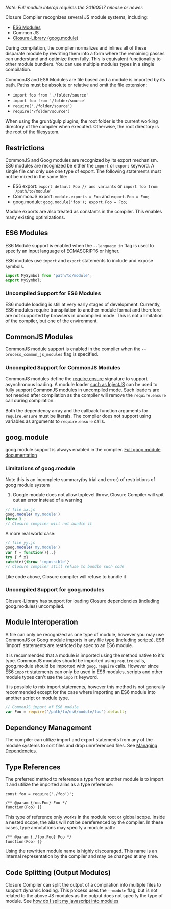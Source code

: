 *Note: Full module interop requires the 20160517 release or newer.*

Closure Compiler recognizes several JS module systems, including:

 * [ES6 Modules](https://github.com/nzakas/understandinges6/blob/master/manuscript/13-Modules.md)
 * Common JS
 * [Closure-Library (goog.module)](https://google.github.io/closure-library/api/namespace_goog.html#module)

During compilation, the compiler normalizes and inlines all of these disparate module by rewriting them into a form where the remaining passes can understand and optimize them fully. This is equivalent functionality to other module bundlers. You can use multiple modules types in a single compilation.

CommonJS and ES6 Modules are file based and a module is imported by its path. Paths must be absolute or relative and omit the file extension:

 * `import foo from './folder/source'`
 * `import foo from '/folder/source'`
 * `require('./folder/source')`
 * `require('/folder/source')`

When using the grunt/gulp plugins, the root folder is the current working directory of the compiler when executed. Otherwise, the root directory is the root of the filesystem.

## Restrictions

CommonJS and Goog modules are recognized by its export mechanism. ES6 modules are recognized be either the `import` or `export` keyword. A single file can only use one type of export. The following statements must not be mixed in the same file:

 * ES6 export: `export default Foo // and variants` or `import foo from '/path/to/module'`
 * CommonJS export: `module.exports = Foo` and `export.Foo = Foo`;
 * goog.module: `goog.module('foo'); export.Foo = Foo;`

Module exports are also treated as constants in the compiler. This enables many existing optimizations.

## ES6 Modules

ES6 Module support is enabled when the `--language_in` flag is used to specify an input language of ECMASCRIPT6 or higher.

ES6 modules use `import` and `export` statements to include and expose symbols.

```JavaScript
import MySymbol from 'path/to/module';
export MySymbol;
```

### Uncompiled Support for ES6 Modules

ES6 module loading is still at very early stages of development. Currently, ES6 modules require transpilation to another module format and therefore are not supported by browsers in uncompiled mode. This is not a limitation of the compiler, but one of the environment.

## CommonJS Modules

CommonJS module support is enabled in the compiler when the `--process_common_js_modules` flag is specified.

### Uncompiled Support for CommonJS Modules

CommonJS modules define the [require.ensure](http://wiki.commonjs.org/wiki/Modules/Async/A) signature to support asynchronous loading. A module loader [such as InjectJS](http://www.injectjs.com/docs/0.7.x/cjs/require.ensure.html) can be used to fully support CommonJS modules in uncompiled mode. Such loaders are not needed after compilation as the compiler will remove the `require.ensure` call during compilation.

Both the dependency array and the callback function arguments for `require.ensure` must be literals. The compiler does not support using variables as arguments to `require.ensure` calls.

## goog.module

goog.module support is always enabled in the compiler. [Full goog.module documentation](https://github.com/google/closure-library/wiki/goog.module:-an-ES6-module-like-alternative-to-goog.provide)

### Limitations of goog.module

Note this is an incomplete summary(by trial and error) of restrictions of goog module system

1. Google module does not allow toplevel throw, Closure Compiler will spit out an error instead of a warning

```js
// file xx.js
goog.module('my.module')
throw 3 ;
// Closure compiler will not bundle it
``` 

A more real world case:

```js
// file yy.js
goog.module('my.module')
var f = function(){..}
try { f x}
catch(e){throw 'impossible'}
// Closure compiler still refuse to bundle such code
```

Like code above, Closure compiler will refuse to bundle it

### Uncompiled Support for goog.modules

Closure-Library has support for loading Closure dependencies (including goog.modules) uncompiled.

## Module Interoperation

A file can only be recognized as one type of module, however you may use CommonJS or Goog module imports in any file type (including scripts). ES6 'import' statements are restricted by spec to an ES6 module.

It is recommended that a module is imported using the method native to it's type. CommonJS modules should be imported using `require` calls, goog.module should be imported with `goog.require` calls. However since ES6 `import` statements can only be used in ES6 modules, scripts and other module types can't use the `import` keyword.

It is possible to mix import statements, however this method is not generally recommended except for the case where importing an ES6 module into another script or module type.

```js
// CommonJS import of ES6 module
var Foo = require('/path/to/es6/module/foo').default;
```

## Dependency Management

The compiler can utilize import and export statements from any of the module systems to sort files and drop unreferenced files. See [Managing Dependencies](https://github.com/google/closure-compiler/wiki/Managing-Dependencies).

## Type References

The preferred method to reference a type from another module is to import it and utilize the imported alias as a type reference:

```
const foo = require('./foo')';

/** @param {foo.Foo} Foo */
function(Foo) {}
```

This type of reference only works in the module root or global scope. Inside a nested scope, the alias will not be dereferenced by the compiler. In these cases, type annotations may specify a module path:

```
/** @param {./foo.Foo} Foo */
function(Foo) {}
```

Using the rewritten module name is highly discouraged. This name is an internal representation by the compiler and may be changed at any time.

## Code Splitting (Output Modules)

Closure Compiler can split the output of a compilation into multiple files to support dynamic loading. This process uses the `--module` flag, but is not related to the above JS modules as the output does not specify the type of module. See [how do I split my javascript into modules](http://stackoverflow.com/questions/10395810/how-do-i-split-my-javascript-into-modules-using-googles-closure-compiler/10401030#10401030)